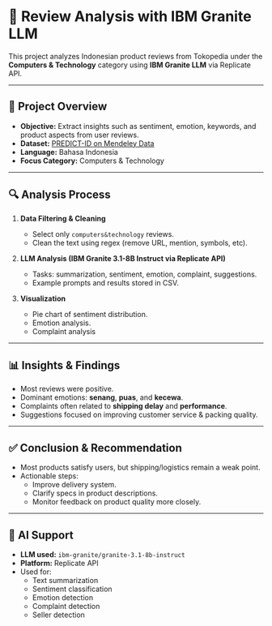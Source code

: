 # 🧠 Review Analysis with IBM Granite LLM
This project analyzes Indonesian product reviews from Tokopedia under the **Computers & Technology** category using **IBM Granite LLM** via Replicate API.

---

## 📌 Project Overview
- **Objective:** Extract insights such as sentiment, emotion, keywords, and product aspects from user reviews.
- **Dataset:** [PREDICT-ID on Mendeley Data](https://data.mendeley.com/datasets/574v66hf2v/1)
- **Language:** Bahasa Indonesia
- **Focus Category:** Computers & Technology

---

## 🔍 Analysis Process
1. **Data Filtering & Cleaning**
   - Select only `computers&technology` reviews.
   - Clean the text using regex (remove URL, mention, symbols, etc).

2. **LLM Analysis (IBM Granite 3.1-8B Instruct via Replicate API)**
   - Tasks: summarization, sentiment, emotion, complaint, suggestions.
   - Example prompts and results stored in CSV.

3. **Visualization**
   - Pie chart of sentiment distribution.
   - Emotion analysis.
   - Complaint analysis

---

## 📊 Insights & Findings
- Most reviews were positive.
- Dominant emotions: **senang**, **puas**, and **kecewa**.
- Complaints often related to **shipping delay** and **performance**.
- Suggestions focused on improving customer service & packing quality.

---

## ✅ Conclusion & Recommendation
- Most products satisfy users, but shipping/logistics remain a weak point.
- Actionable steps:
  - Improve delivery system.
  - Clarify specs in product descriptions.
  - Monitor feedback on product quality more closely.

---

## 🤖 AI Support
- **LLM used:** `ibm-granite/granite-3.1-8b-instruct`
- **Platform:** Replicate API
- Used for:
  - Text summarization
  - Sentiment classification
  - Emotion detection
  - Complaint detection
  - Seller detection

